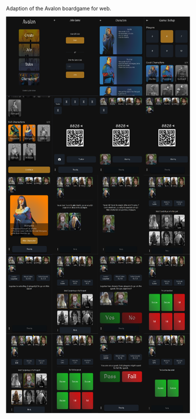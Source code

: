 Adaption of the Avalon boardgame for web.

<div style="display: flex; flex-direction: row; flex-wrap: wrap">
  <img src="/screenshots/1.png" style="width:25%; height:auto;">
  <img src="/screenshots/2.png" style="width:25%; height:auto;">
  <img src="/screenshots/3.png" style="width:25%; height:auto;">
  <img src="/screenshots/4.png" style="width:25%; height:auto;">
  <img src="/screenshots/5.png" style="width:25%; height:auto;">
  <img src="/screenshots/6.png" style="width:25%; height:auto;">
  <img src="/screenshots/7.png" style="width:25%; height:auto;">
  <img src="/screenshots/8.png" style="width:25%; height:auto;">
  <img src="/screenshots/9.png" style="width:25%; height:auto;">
  <img src="/screenshots/10.png" style="width:25%; height:auto;">
  <img src="/screenshots/11.png" style="width:25%; height:auto;">
  <img src="/screenshots/12.png" style="width:25%; height:auto;">
  <img src="/screenshots/13.png" style="width:25%; height:auto;">
  <img src="/screenshots/14.png" style="width:25%; height:auto;">
  <img src="/screenshots/15.png" style="width:25%; height:auto;">
  <img src="/screenshots/16.png" style="width:25%; height:auto;">
  <img src="/screenshots/17.png" style="width:25%; height:auto;">
  <img src="/screenshots/18.png" style="width:25%; height:auto;">
  <img src="/screenshots/19.png" style="width:25%; height:auto;">
  <img src="/screenshots/20.png" style="width:25%; height:auto;">
</div>

